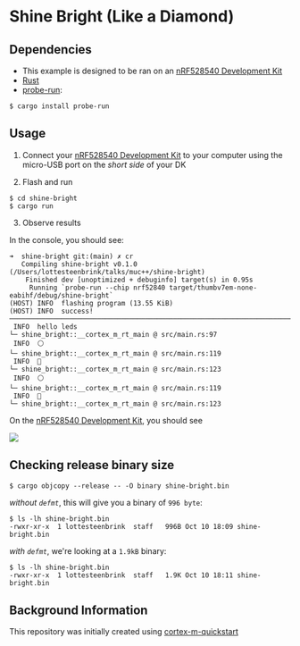 # Shine Bright (Like a Diamond)

## Dependencies

- This example is designed to be ran on an [nRF528540 Development Kit]
- [Rust](https://www.rust-lang.org/tools/install)
- [probe-run](https://github.com/knurling-rs/probe-run): 
```console
$ cargo install probe-run
```

## Usage

1. Connect your [nRF528540 Development Kit] to your computer using the micro-USB port on the *short side* of your DK

2. Flash and run

``` console
$ cd shine-bright
$ cargo run
```

3. Observe results

In the console, you should see:

```console
➜  shine-bright git:(main) ✗ cr  
   Compiling shine-bright v0.1.0 (/Users/lottesteenbrink/talks/muc++/shine-bright)
    Finished dev [unoptimized + debuginfo] target(s) in 0.95s
     Running `probe-run --chip nrf52840 target/thumbv7em-none-eabihf/debug/shine-bright`
(HOST) INFO  flashing program (13.55 KiB)
(HOST) INFO  success!
────────────────────────────────────────────────────────────────────────────────
 INFO  hello leds
└─ shine_bright::__cortex_m_rt_main @ src/main.rs:97
 INFO  ⚪️
└─ shine_bright::__cortex_m_rt_main @ src/main.rs:119
 INFO  🚨
└─ shine_bright::__cortex_m_rt_main @ src/main.rs:123
 INFO  ⚪️
└─ shine_bright::__cortex_m_rt_main @ src/main.rs:119
 INFO  🚨
└─ shine_bright::__cortex_m_rt_main @ src/main.rs:123
```

On the [nRF528540 Development Kit], you should see

![](resources/blinky.gif)


## Checking release binary size

```console
$ cargo objcopy --release -- -O binary shine-bright.bin
```

*without `defmt`*, this will give you a binary of `996 byte`:

```console
$ ls -lh shine-bright.bin
-rwxr-xr-x  1 lottesteenbrink  staff   996B Oct 10 18:09 shine-bright.bin
```

*with `defmt`*, we're looking at a `1.9kB` binary:

``` console
$ ls -lh shine-bright.bin
-rwxr-xr-x  1 lottesteenbrink  staff   1.9K Oct 10 18:11 shine-bright.bin
```


## Background Information

This repository was initially created using [cortex-m-quickstart](https://github.com/rust-embedded/cortex-m-quickstart)


[nRF528540 Development Kit]: https://www.nordicsemi.com/Software-and-Tools/Development-Kits/nRF52840-DK